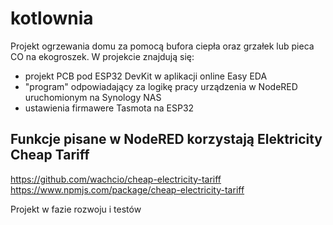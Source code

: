 # kotlownia
Projekt ogrzewania domu za pomocą bufora ciepła oraz grzałek lub pieca CO na ekogroszek.
W projekcie znajdują się:
- projekt PCB pod ESP32 DevKit w aplikacji online Easy EDA
- "program" odpowiadający za logikę pracy urządzenia w NodeRED uruchomionym na Synology NAS
- ustawienia firmawere Tasmota na ESP32

## Funkcje pisane w NodeRED korzystają Elektricity Cheap Tariff
https://github.com/wachcio/cheap-electricity-tariff 
https://www.npmjs.com/package/cheap-electricity-tariff

Projekt w fazie rozwoju i testów 
